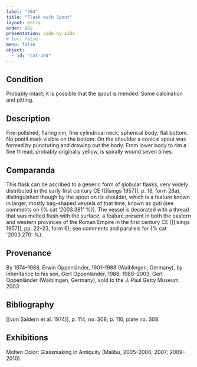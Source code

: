 ```yaml
---
label: "284"
title: "Flask with Spout"
layout: entry
order: 802
presentation: side-by-side
# toc: false
menu: false
object:
  - id: "cat-284"
---
```


## Condition

Probably intact; it is possible that the spout is mended. Some calcination and pitting.

## Description

Fire-polished, flaring rim; fine cylindrical neck; spherical body; flat bottom. No pontil mark visible on the bottom. On the shoulder a conical spout was formed by puncturing and drawing out the body. From lower body to rim a fine thread, probably originally yellow, is spirally wound seven times.

## Comparanda

This flask can be ascribed to a generic form of globular flasks, very widely distributed in the early first century CE ([[Isings 1957]], p. 16, form 26a), distinguished though by the spout on its shoulder, which is a feature known in larger, mostly bag-shaped vessels of that time, known as guti (see comments on {% cat '2003.381' %}). The vessel is decorated with a thread that was melted flush with the surface, a feature present in both the eastern and western provinces of the Roman Empire in the first century CE ([[Isings 1957]], pp. 22–23, form 6); see comments and parallels for {% cat '2003.270' %}.

## Provenance

By 1974–1988, Erwin Oppenländer, 1901–1988 (Waiblingen, Germany), by inheritance to his son, Gert Oppenländer, 1988; 1988–2003, Gert Oppenländer (Waiblingen, Germany), sold to the J. Paul Getty Museum, 2003

## Bibliography

[[von Saldern et al. 1974]], p. 114, no. 308; p. 110, plate no. 308.

## Exhibitions

Molten Color: Glassmaking in Antiquity (Malibu, 2005–2006; 2007; 2009–2010)

